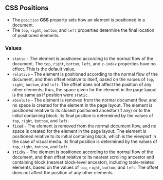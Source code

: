 ## CSS Positions

- The `position` **CSS** property sets how an element is positioned in a document.
- The `top`, `right`, `bottom`, and `left` properties determine the final location of positioned elements.

### Values

- `static` - The element is positioned according to the normal flow of the document. The `top`, `right`, `bottom`, `left`, and `z-index` properties have no effect. This is the default value.
- `relative` - The element is positioned according to the normal flow of the document, and then offset relative to itself, based on the values of `top`, `right`, `bottom`, and `left`. The offset does not affect the position of any other elements; thus, the space given for the element in the page layout is the same as if position were `static`.
- `absolute` - The element is removed from the normal document flow, and no space is created for the element in the page layout. The element is positioned relative to its closest positioned ancestor (if any) or to the initial containing block. Its final position is determined by the values of `top`, `right`, `bottom`, and `left`.
- `fixed` - The element is removed from the normal document flow, and no space is created for the element in the page layout. The element is positioned relative to its initial containing block, which is the viewport in the case of visual media. Its final position is determined by the values of `top`, `right`, `bottom`, and `left`.
- `sticky` - The element is positioned according to the normal flow of the document, and then offset relative to its nearest scrolling ancestor and containing block (nearest block-level ancestor), including table-related elements, based on the values of `top`, `right`, `bottom`, and `left`. The offset does not affect the position of any other elements.

